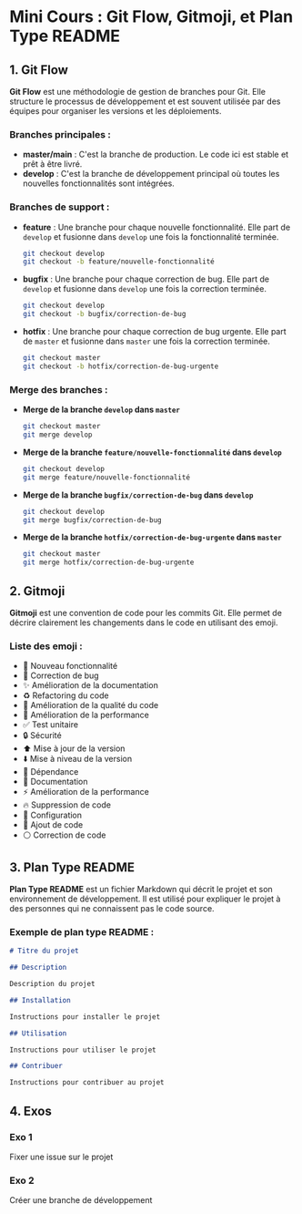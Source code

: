 # Mini Cours : Git Flow, Gitmoji, et Plan Type README

## 1. Git Flow

**Git Flow** est une méthodologie de gestion de branches pour Git. Elle structure le processus de développement et est souvent utilisée par des équipes pour organiser les versions et les déploiements.

### Branches principales :

- **master/main** : C'est la branche de production. Le code ici est stable et prêt à être livré.
- **develop** : C'est la branche de développement principal où toutes les nouvelles fonctionnalités sont intégrées.

### Branches de support :

- **feature** : Une branche pour chaque nouvelle fonctionnalité. Elle part de `develop` et fusionne dans `develop` une fois la fonctionnalité terminée.

  ```bash
  git checkout develop
  git checkout -b feature/nouvelle-fonctionnalité

- **bugfix** : Une branche pour chaque correction de bug. Elle part de `develop` et fusionne dans `develop` une fois la correction terminée.

  ```bash
  git checkout develop
  git checkout -b bugfix/correction-de-bug
  ```

- **hotfix** : Une branche pour chaque correction de bug urgente. Elle part de `master` et fusionne dans `master` une fois la correction terminée.

  ```bash
  git checkout master
  git checkout -b hotfix/correction-de-bug-urgente
  ```

### Merge des branches :

- **Merge de la branche `develop` dans `master`**

  ```bash
  git checkout master
  git merge develop
  ```

- **Merge de la branche `feature/nouvelle-fonctionnalité` dans `develop`**

  ```bash
  git checkout develop
  git merge feature/nouvelle-fonctionnalité
  ```

- **Merge de la branche `bugfix/correction-de-bug` dans `develop`**

  ```bash
  git checkout develop
  git merge bugfix/correction-de-bug
  ```

- **Merge de la branche `hotfix/correction-de-bug-urgente` dans `master`**

  ```bash
  git checkout master
  git merge hotfix/correction-de-bug-urgente
  ```

## 2. Gitmoji

**Gitmoji** est une convention de code pour les commits Git. Elle permet de décrire clairement les changements dans le code en utilisant des emoji.

### Liste des emoji :

- :tada: Nouveau fonctionnalité
- :bug: Correction de bug
- :sparkles: Amélioration de la documentation
- :recycle: Refactoring du code
- :art: Amélioration de la qualité du code
- :blue_heart: Amélioration de la performance
- :white_check_mark: Test unitaire
- :lock: Sécurité
- :arrow_up: Mise à jour de la version
- :arrow_down: Mise à niveau de la version
- :shirt: Dépendance
- :pencil: Documentation
- :zap: Amélioration de la performance
- :fire: Suppression de code
- :wrench: Configuration
- :green_heart: Ajout de code
- :white_circle: Correction de code

## 3. Plan Type README

**Plan Type README** est un fichier Markdown qui décrit le projet et son environnement de développement. Il est utilisé pour expliquer le projet à des personnes qui ne connaissent pas le code source.

### Exemple de plan type README :

```markdown
# Titre du projet

## Description

Description du projet

## Installation

Instructions pour installer le projet

## Utilisation

Instructions pour utiliser le projet

## Contribuer

Instructions pour contribuer au projet
```

## 4. Exos

### Exo 1

Fixer une issue sur le projet

### Exo 2

Créer une branche de développement